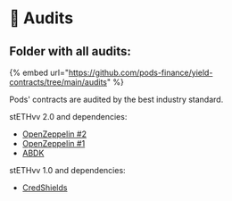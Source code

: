 # 🔎 Audits

## Folder with all audits:

{% embed url="https://github.com/pods-finance/yield-contracts/tree/main/audits" %}

Pods' contracts are audited by the best industry standard.

stETHvv 2.0 and dependencies:

* [OpenZeppelin #2](https://github.com/pods-finance/yield-contracts/blob/main/audits/2022-12-02\_OpenZeppelin\_Pods.pdf)
* [OpenZeppelin #1](https://github.com/pods-finance/yield-contracts/blob/main/audits/2022-11-15\_OpenZeppelin\_Pods.pdf)
* [ABDK](https://github.com/pods-finance/yield-contracts/blob/main/audits/2022-10-06\_ABDK\_Pods.pdf)

stETHvv 1.0 and dependencies:

* [CredShields](https://github.com/pods-finance/yield-contracts/blob/main/audits/2022-08-05\_CredShields\_Pods.pdf)
